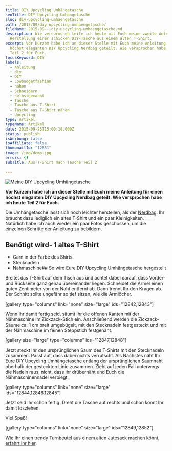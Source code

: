 ```yaml
---
title: DIY Upcycling Umhängetasche
seoTitle: DIY Upcycling Umhängetasche
slug: diy-upcycling-umhaengetasche
path: /2015/09/diy-upcycling-umhaengetasche/
fileName: 2015-09---diy-upcycling-umhaengetasche.md
description: Wie versprochen teile ich heute mit Euch meine zweite Anleitung zur
  Herstellung einer schicken DIY-Tasche aus einem alten T-Shirt.
excerpt: Vor Kurzem habe ich an dieser Stelle mit Euch meine Anleitung für einen
  höchst eleganten DIY Upcycling Nerdbag geteilt. Wie versprochen habe ich heute
  Teil 2 für Euch.
focusKeyword: DIY
labels:
  - Anleitung
  - diy
  - DIY
  - Lowbudgetfashion
  - nähen
  - Schneidern
  - selbstgemacht
  - Tasche
  - Tasche aus T-Shirt
  - Tasche aus T-Shirt nähen
  - Upcycling
type: Artikel
typeName: Artikel
date: 2015-09-25T15:00:18.000Z
status: publish
isWerbung: false
isAffiliate: false
thumbnailId: "12851"
image: /img/demo.jpg
errors: {}
subTitle: Aus T-Shirt mach Tasche Teil 2
  
---
```


![Meine DIY Upcycling Umhängetasche](http://cardamonchai.com/wp-content/uploads/2015/09/DIY-Umhängetasche-23-640x960.jpg "Meine DIY Upcycling Umhängetasche")

**Vor Kurzem habe ich an dieser Stelle mit Euch meine Anleitung für einen höchst
eleganten DIY Upcycling Nerdbag geteilt. Wie versprochen habe ich heute Teil 2
für Euch.**

Die Umhängetasche lässt sich noch leichter herstellen, als der
[Nerdbag](/2015/09/diy-upcycling-nerdbag/). Ihr braucht dazu lediglich ein altes
T-Shirt und ein paar Kleinigkeiten. \_\_\_\_ Natürlich habe ich auch wieder ein
paar Fotos geschossen, um die einzelnen Schritte der Anleitung zu bebildern.

## Benötigt wird- 1 altes T-Shirt

- Garn in der Farbe des Shirts
- Stecknadeln
- Nähmaschine## So wird Eure DIY Upcycling Umhängetasche hergestellt

Breitet das T-Shirt auf dem Tisch aus und achtet dabei darauf, dass Vorder- und
Rückseite ganz genau übereinander liegen. Schneidet die Ärmel einen guten
Zentimeter von der Naht entfernt ab. Dann trennt Ihr den Kragen ab. Der Schnitt
sollte ungefähr so tief sitzen, wie die Armlöcher.

[gallery type="columns" link="none" size="large" ids="12842,12843"]

Wenn Ihr damit fertig seid, säumt Ihr die offenen Kanten mit der Nähmaschine im
Zickzack-Stich ein. Anschließend werden die Zickzack-Säume ca. 1 cm breit
umgebügelt, mit den Stecknadeln festgesteckt und mit der Nähmaschine im feinen
Steppstich festgenäht.

[gallery size="large" type="columns" ids="12847,12848"]

Jetzt steckt Ihr den ursprünglichen Saum des T-Shirts mit den Stecknadeln
zusammen. Passt auf, dass dabei nichts verrutscht. Als Nächstes näht Ihr Eure
DIY Upcycling Umhängetasche entlang der ursprünglichen Saumnaht oberhalb der
gesteckten Linie zusammen. Zieht auf jeden Fall unterwegs die Nadeln raus,
nicht, dass Ihr drübernäht und Euch die Nähmaschinennadel verbiegt.

[gallery type="columns" link="none" size="large" ids="12844,12846,12845"]

Jetzt seid Ihr schon fertig. Dreht die Tasche auf rechts und schon könnt Ihr
damit losziehen.

Viel Spaß!

[gallery type="columns" link="none" size="large" ids="12849,12852"]

Wie Ihr einen trendy Turnbeutel aus einem alten Jutesack machen könnt,
[erfahrt Ihr hier](/2015/09/diy-upcycling-turnbeutel/).

  